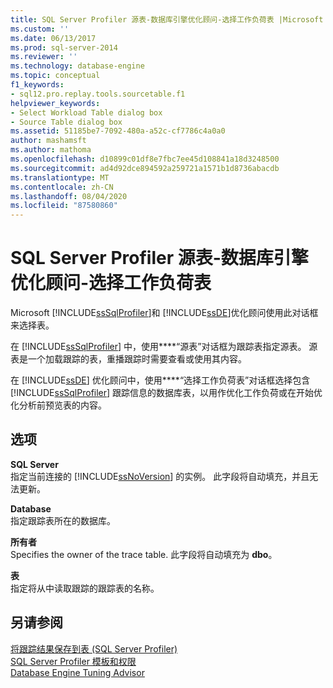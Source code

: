 ```yaml
---
title: SQL Server Profiler 源表-数据库引擎优化顾问-选择工作负荷表 |Microsoft Docs
ms.custom: ''
ms.date: 06/13/2017
ms.prod: sql-server-2014
ms.reviewer: ''
ms.technology: database-engine
ms.topic: conceptual
f1_keywords:
- sql12.pro.replay.tools.sourcetable.f1
helpviewer_keywords:
- Select Workload Table dialog box
- Source Table dialog box
ms.assetid: 51185be7-7092-480a-a52c-cf7786c4a0a0
author: mashamsft
ms.author: mathoma
ms.openlocfilehash: d10899c01df8e7fbc7ee45d108841a18d3248500
ms.sourcegitcommit: ad4d92dce894592a259721a1571b1d8736abacdb
ms.translationtype: MT
ms.contentlocale: zh-CN
ms.lasthandoff: 08/04/2020
ms.locfileid: "87580860"
---
```

# <a name="sql-server-profiler---source-table-database-engine-tuning-advisor---select-workload-table"></a>SQL Server Profiler 源表-数据库引擎优化顾问-选择工作负荷表
  Microsoft [!INCLUDE[ssSqlProfiler](../includes/sssqlprofiler-md.md)]和 [!INCLUDE[ssDE](../includes/ssde-md.md)]优化顾问使用此对话框来选择表。  
  
 在 [!INCLUDE[ssSqlProfiler](../includes/sssqlprofiler-md.md)] 中，使用****“源表”对话框为跟踪表指定源表。 源表是一个加载跟踪的表，重播跟踪时需要查看或使用其内容。  
  
 在 [!INCLUDE[ssDE](../includes/ssde-md.md)] 优化顾问中，使用****“选择工作负荷表”对话框选择包含 [!INCLUDE[ssSqlProfiler](../includes/sssqlprofiler-md.md)] 跟踪信息的数据库表，以用作优化工作负荷或在开始优化分析前预览表的内容。  
  
## <a name="options"></a>选项  
 **SQL Server**  
 指定当前连接的 [!INCLUDE[ssNoVersion](../includes/ssnoversion-md.md)] 的实例。 此字段将自动填充，并且无法更新。  
  
 **Database**  
 指定跟踪表所在的数据库。  
  
 **所有者**  
 Specifies the owner of the trace table. 此字段将自动填充为 **dbo**。  
  
 **表**  
 指定将从中读取跟踪的跟踪表的名称。  
  
## <a name="see-also"></a>另请参阅  
 [将跟踪结果保存到表 (SQL Server Profiler)](../tools/sql-server-profiler/save-trace-results-to-a-table-sql-server-profiler.md)   
 [SQL Server Profiler 模板和权限](../tools/sql-server-profiler/sql-server-profiler-templates-and-permissions.md)   
 [Database Engine Tuning Advisor](../relational-databases/performance/database-engine-tuning-advisor.md)  
  
  
